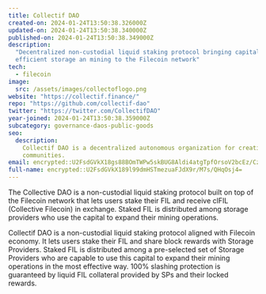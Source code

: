 ```yaml
---
title: Collectif DAO
created-on: 2024-01-24T13:50:38.326000Z
updated-on: 2024-01-24T13:50:38.340000Z
published-on: 2024-01-24T13:50:38.349000Z
description:
  "Decentralized non-custodial liquid staking protocol bringing capital
  efficient storage an mining to the Filecoin network"
tech:
  - filecoin
image:
  src: /assets/images/collectoflogo.png
website: "https://collectif.finance/"
repo: "https://github.com/collectif-dao"
twitter: "https://twitter.com/CollectifDAO"
year-joined: 2024-01-24T13:50:38.359000Z
subcategory: governance-daos-public-goods
seo:
  description:
    Collectif DAO is a decentralized autonomous organization for creative
    communities.
email: encrypted::U2FsdGVkX18gs88BOmTWPw5skBUG8Aldi4atgTpfOrsoV2bcEz/CzxTitOsZsKT9
full-name: encrypted::U2FsdGVkX189l99dmHSTmezuaFJdX9r/M7s/QHqOsj4=
---
```


The Collective DAO is a non-custodial liquid staking protocol built on top of the Filecoin network that lets users stake their FIL and receive clFIL (Collective Filecoin) in exchange. Staked FIL is distributed among storage providers who use the capital to expand their mining operations.

Collectif DAO is a non-custodial liquid staking protocol aligned with Filecoin economy. It lets users stake their FIL and share block rewards with Storage Providers. Staked FIL is distributed among a pre-selected set of Storage Providers who are capable to use this capital to expand their mining operations in the most effective way. 100% slashing protection is guaranteed by liquid FIL collateral provided by SPs and their locked rewards.
